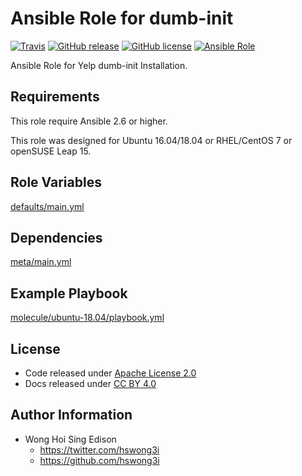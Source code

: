 # Ansible Role for dumb-init

[![Travis](https://img.shields.io/travis/alvistack/ansible-role-dumb-init.svg)](https://travis-ci.org/alvistack/ansible-role-dumb-init)
[![GitHub release](https://img.shields.io/github/release/alvistack/ansible-role-dumb-init.svg)](https://github.com/alvistack/ansible-role-dumb-init)
[![GitHub license](https://img.shields.io/github/license/alvistack/ansible-role-dumb-init.svg)](https://github.com/alvistack/ansible-role-dumb-init/blob/master/LICENSE)
[![Ansible Role](https://img.shields.io/badge/galaxy-alvistack.dumb_init-blue.svg)](https://galaxy.ansible.com/alvistack/dumb_init)

Ansible Role for Yelp dumb-init Installation.

## Requirements

This role require Ansible 2.6 or higher.

This role was designed for Ubuntu 16.04/18.04 or RHEL/CentOS 7 or openSUSE Leap 15.

## Role Variables

[defaults/main.yml](defaults/main.yml)

## Dependencies

[meta/main.yml](meta/main.yml)

## Example Playbook

[molecule/ubuntu-18.04/playbook.yml](molecule/ubuntu-18.04/playbook.yml)

## License

  - Code released under [Apache License 2.0](LICENSE)
  - Docs released under [CC BY 4.0](http://creativecommons.org/licenses/by/4.0/)

## Author Information

  - Wong Hoi Sing Edison
      - <https://twitter.com/hswong3i>
      - <https://github.com/hswong3i>
